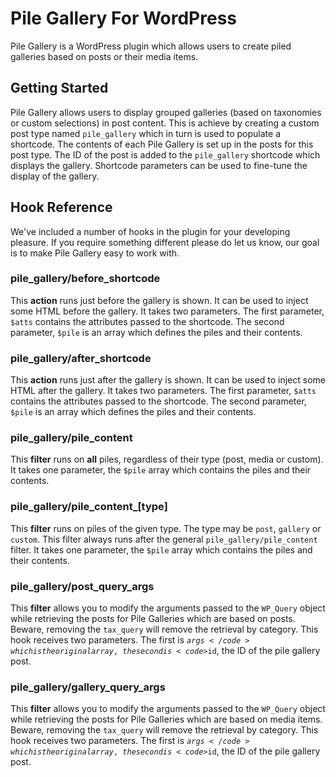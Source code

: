 # Pile Gallery For WordPress

Pile Gallery is a WordPress plugin which allows users to create piled galleries based on posts or their media items.

## Getting Started

Pile Gallery allows users to display grouped galleries (based on taxonomies or custom selections) in post content. This is achieve by creating a custom post type named `pile_gallery` which in turn is used to populate a shortcode. The contents of each Pile Gallery is set up in the posts for this post type. The ID of the post is added to the `pile_gallery` shortcode which displays the gallery. Shortcode parameters can be used to fine-tune the display of the gallery.

## Hook Reference

We've included a number of hooks in the plugin for your developing pleasure. If you require something different please do let us know, our goal is to make Pile Gallery easy to work with.


### pile_gallery/before_shortcode

This **action** runs just before the gallery is shown. It can be used to inject some HTML before the gallery. It takes two parameters. The first parameter, `$atts` contains the attributes passed to the shortcode. The second parameter, `$pile` is an array which defines the piles and their contents.


### pile_gallery/after_shortcode

This **action** runs just after the gallery is shown. It can be used to inject some HTML after the gallery. It takes two parameters. The first parameter, `$atts` contains the attributes passed to the shortcode. The second parameter, `$pile` is an array which defines the piles and their contents.



### pile_gallery/pile_content

This **filter** runs on **all** piles, regardless of their type (post, media or custom). It takes one parameter, the `$pile` array which contains the piles and their contents.



### pile_gallery/pile_content_[type]

This **filter** runs on piles of the given type. The type may be `post`, `gallery` or `custom`. This filter always runs after the general `pile_gallery/pile_content` filter. It takes one parameter, the `$pile` array which contains the piles and their contents.



### pile_gallery/post_query_args

This **filter** allows you to modify the arguments passed to the `WP_Query` object while retrieving the posts for Pile Galleries which are based on posts. Beware, removing the `tax_query` will remove the retrieval by category. This hook receives two parameters. The first is <code>$args</code> which is the original array, the second is <code>$id</code>, the ID of the pile gallery post.


### pile_gallery/gallery_query_args

This **filter** allows you to modify the arguments passed to the `WP_Query` object while retrieving the posts for Pile Galleries which are based on media items. Beware, removing the `tax_query` will remove the retrieval by category. This hook receives two parameters. The first is <code>$args</code> which is the original array, the second is <code>$id</code>, the ID of the pile gallery post.
